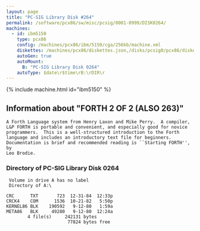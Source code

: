 ```yaml
---
layout: page
title: "PC-SIG Library Disk #264"
permalink: /software/pcx86/sw/misc/pcsig/0001-0999/DISK0264/
machines:
  - id: ibm5150
    type: pcx86
    config: /machines/pcx86/ibm/5150/cga/256kb/machine.xml
    diskettes: /machines/pcx86/diskettes.json,/disks/pcsig0/pcx86/diskettes.json
    autoGen: true
    autoMount:
      B: "PC-SIG Library Disk 0264"
    autoType: $date\r$time\rB:\rDIR\r
---
```


{% include machine.html id="ibm5150" %}

## Information about "FORTH 2 OF 2 (ALSO 263)"

    A Forth Language system from Henry Laxon and Mike Perry.  A compiler,
    L&P FORTH is portable and convenient, and especially good for novice
    programmers.  This is a well-structured introduction to the Forth
    language and includes an introductory text file for beginners.
    Documentation is brief and recommended reading is ``Starting FORTH'', by
    Leo Brodie.

### Directory of PC-SIG Library Disk 0264

     Volume in drive A has no label
     Directory of A:\

    CRC      TXT       723  12-31-84  12:33p
    CRCK4    COM      1536  10-21-82   5:50p
    KERNEL86 BLK    190592   9-12-80   1:59a
    META86   BLK     49280   9-12-80  12:24a
            4 file(s)     242131 bytes
                           77824 bytes free
